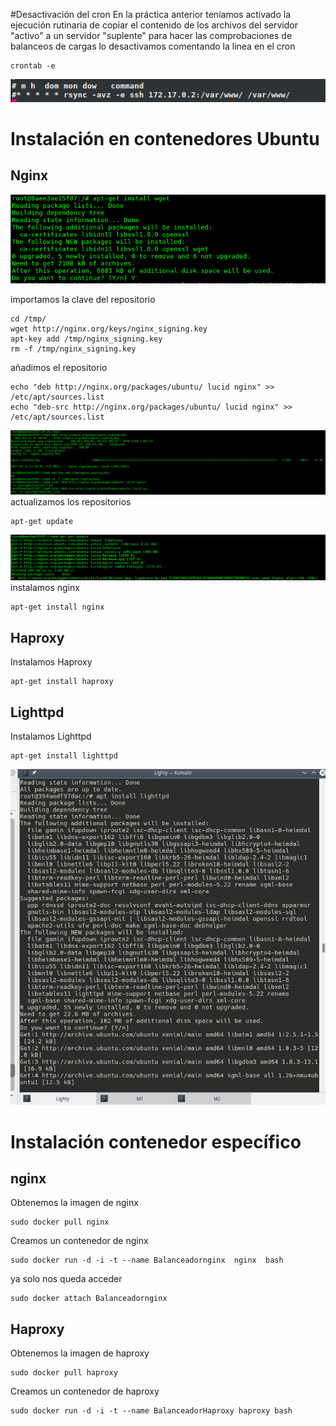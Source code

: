 
#Desactivación del cron 
En la práctica anterior teníamos activado la ejecución rutinaria de copiar el contenido de los archivos del servidor "activo" a un servidor "suplente" para hacer las comprobaciones de balanceos de cargas lo desactivamos comentando la linea en el cron

~~~
crontab -e
~~~

![img](./imágenes/0.png)

# Instalación en contenedores Ubuntu
## Nginx
![img](./imágenes/1.png)

importamos la clave del repositorio
~~~
cd /tmp/
wget http://nginx.org/keys/nginx_signing.key
apt-key add /tmp/nginx_signing.key
rm -f /tmp/nginx_signing.key
~~~

añadimos el repositorio
~~~
echo "deb http://nginx.org/packages/ubuntu/ lucid nginx" >> /etc/apt/sources.list
echo "deb-src http://nginx.org/packages/ubuntu/ lucid nginx" >> /etc/apt/sources.list
~~~
![img](./imágenes/2.png)
actualizamos los repositorios
~~~
apt-get update
~~~
![img](./imágenes/3.png)
instalamos nginx
~~~
apt-get install nginx
~~~

## Haproxy
Instalamos Haproxy
~~~
apt-get install haproxy
~~~

## Lighttpd
Instalamos Lighttpd
~~~
apt-get install lighttpd
~~~
![img](./imágenes/4.jpg)


# Instalación contenedor específico
## nginx
Obtenemos la imagen de nginx
~~~
sudo docker pull nginx
~~~

Creamos un contenedor de nginx

~~~
sudo docker run -d -i -t --name Balanceadornginx  nginx  bash
~~~
ya solo nos queda acceder 

~~~
sudo docker attach Balanceadornginx
~~~

## Haproxy
Obtenemos la imagen de haproxy
~~~
sudo docker pull haproxy
~~~

Creamos un contenedor de haproxy
~~~
sudo docker run -d -i -t --name BalanceadorHaproxy haproxy bash
~~~
